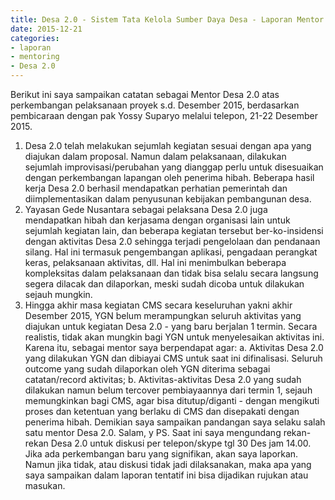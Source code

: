 ```yaml
---
title: Desa 2.0 - Sistem Tata Kelola Sumber Daya Desa - Laporan Mentor Yanuar Nugroho
date: 2015-12-21
categories:
- laporan
- mentoring
- Desa 2.0
---
```


Berikut ini saya sampaikan catatan sebagai Mentor Desa 2.0 atas perkembangan pelaksanaan proyek s.d. Desember 2015, berdasarkan pembicaraan dengan pak Yossy Suparyo melalui telepon, 21-22 Desember 2015. 
1. Desa 2.0 telah melakukan sejumlah kegiatan sesuai dengan apa yang diajukan dalam proposal. Namun dalam pelaksanaan, dilakukan sejumlah improvisasi/perubahan yang dianggap perlu untuk disesuaikan dengan perkembangan lapangan oleh penerima hibah. Beberapa hasil kerja Desa 2.0 berhasil mendapatkan perhatian pemerintah dan diimplementasikan dalam penyusunan kebijakan pembangunan desa. 
2. Yayasan Gede Nusantara sebagai pelaksana Desa 2.0 juga mendapatkan hibah dan kerjasama dengan organisasi lain untuk sejumlah kegiatan lain, dan beberapa kegiatan tersebut ber-ko-insidensi dengan aktivitas Desa 2.0 sehingga terjadi pengelolaan dan pendanaan silang. Hal ini termasuk pengembangan aplikasi, pengadaan perangkat keras, pelaksanaan aktivitas, dll. Hal ini menimbulkan beberapa kompleksitas dalam pelaksanaan dan tidak bisa selalu secara langsung segera dilacak dan dilaporkan, meski sudah dicoba untuk dilakukan sejauh mungkin. 
3. Hingga akhir masa kegiatan CMS secara keseluruhan yakni akhir Desember 2015, YGN belum merampungkan seluruh aktivitas yang diajukan untuk kegiatan Desa 2.0 - yang baru berjalan 1 termin. Secara realistis, tidak akan mungkin bagi YGN untuk menyelesaikan aktivitas ini. 
Karena itu, sebagai mentor saya berpendapat agar: 
a. Aktivitas Desa 2.0 yang dilakukan YGN dan dibiayai CMS untuk saat ini difinalisasi. Seluruh outcome yang sudah dilaporkan oleh YGN diterima sebagai catatan/record aktivitas; 
b. Aktivitas-aktivitas Desa 2.0 yang sudah dilakukan namun belum tercover pembiayaannya dari termin 1, sejauh memungkinkan bagi CMS, agar bisa ditutup/diganti - dengan mengikuti proses dan ketentuan yang berlaku di CMS dan disepakati dengan penerima hibah. 
Demikian saya sampaikan pandangan saya selaku salah satu mentor Desa 2.0. 
Salam,
y
PS. Saat ini saya mengundang rekan-rekan Desa 2.0 untuk diskusi per telepon/skype tgl 30 Des jam 14.00. Jika ada perkembangan baru yang signifikan, akan saya laporkan. Namun jika tidak, atau diskusi tidak jadi dilaksanakan, maka apa yang saya sampaikan dalam laporan tentatif ini bisa dijadikan rujukan atau masukan.
